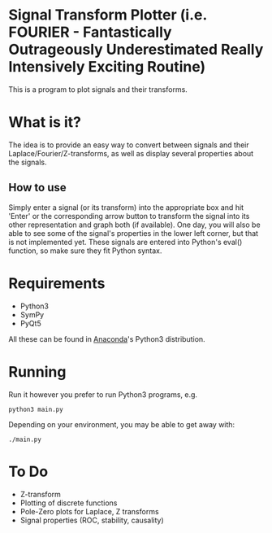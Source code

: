 # Signal Transform Plotter (i.e. FOURIER - Fantastically Outrageously Underestimated Really Intensively Exciting Routine)

This is a program to plot signals and their transforms.

What is it?
=============
The idea is to provide an easy way to convert between signals and their Laplace/Fourier/Z-transforms, as well as display several properties about the signals.

## How to use

Simply enter a signal (or its transform) into the appropriate box and hit 'Enter' or the corresponding arrow button to transform the signal into its other representation and graph both (if available). One day, you will also be able to see some of the signal's properties in the lower left corner, but that is not implemented yet. These signals are entered into Python's eval() function, so make sure they fit Python syntax.

Requirements
============
* Python3
* SymPy
* PyQt5

All these can be found in [Anaconda](https://www.anaconda.com/download/)'s Python3 distribution.

Running
=======
Run it however you prefer to run Python3 programs, e.g.

    python3 main.py

Depending on your environment, you may be able to get away with:

    ./main.py

To Do
====
* Z-transform
* Plotting of discrete functions
* Pole-Zero plots for Laplace, Z transforms
* Signal properties (ROC, stability, causality)
